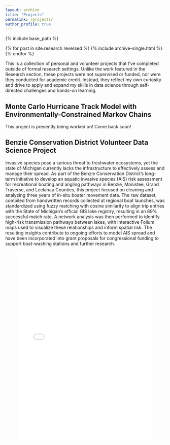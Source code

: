 ```yaml
---
layout: archive
title: "Projects"
permalink: /projects/
author_profile: true
---
```


{% include base_path %}

{% for post in site.research reversed %}
  {% include archive-single.html %}
{% endfor %}

This is a collection of personal and volunteer projects that I’ve completed outside of formal research settings. Unlike the work featured in the Research section, these projects were not supervised or funded, nor were they conducted for academic credit. Instead, they reflect my own curiosity and drive to apply and expand my skills in data science through self-directed challenges and hands-on learning. 

## Monte Carlo Hurricane Track Model with Environmentally-Constrained Markov Chains
This project is presently being worked on! Come back soon!

## Benzie Conservation District Volunteer Data Science Project
Invasive species pose a serious threat to freshwater ecosystems, yet the state of Michigan currently lacks the infrastructure to effectively assess and manage their spread. As part of the Benzie Conservation District’s long-term initiative to develop an aquatic invasive species (AIS) risk assessment for recreational boating and angling pathways in Benzie, Manistee, Grand Traverse, and Leelanau Counties, this project focused on cleaning and analyzing three years of in-situ boater movement data. The raw dataset, compiled from handwritten records collected at regional boat launches, was standardized using fuzzy matching with cosine similarity to align trip entries with the State of Michigan’s official GIS lake registry, resulting in an 89% successful match rate. A network analysis was then performed to identify high-risk transmission pathways between lakes, with interactive Folium maps used to visualize these relationships and inform spatial risk. The resulting insights contribute to ongoing efforts to model AIS spread and have been incorporated into grant proposals for congressional funding to support boat-washing stations and further research.
<figure style="text-align: center;">
  <div style="position: relative; width: 100%; height: 0; padding-bottom: 60%;">
    <iframe src="../files/connections.html" width="100%" height="600" style="border:none;">
    </iframe>
  </div>
  <figcaption style="margin-top: 10px; font-size: 0.9rem; color: #555;">
    Map illustrating frequent recreational boater and angler pathways (>3 occurances) between regional lakes in Northern Michigan. 
  </figcaption>
</figure>

